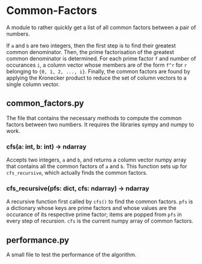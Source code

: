 # Common-Factors

A module to rather quickly get a list of all common factors between a pair of numbers.

If `a` and `b` are two integers, then the first step is to find their greatest common denominator. Then, the prime factorisation of the greatest common denominator is determined. For each prime factor `f` and number of occurances `i`, a column vector whose members are of the form `f^r` for `r` belonging to `{0, 1, 2, ..., i}`. Finally, the common factors are found by applying the Kronecker product to reduce the set of column vectors to a single column vector.


## common_factors.py

The file that contains the necessary methods to compute the common factors between two numbers. It requires the libraries sympy and numpy to work.


### cfs(a: int, b: int) -> ndarray

Accepts two integers, `a` and `b`, and returns a column vector numpy array that contains all the common factors of `a` and `b`. This function sets up for `cfs_recursive`, which actually finds the common factors.


### cfs_recursive(pfs: dict, cfs: ndarray) -> ndarray

A recursive function first called by `cfs()` to find the common factors. `pfs` is a dictionary whose keys are prime factors and whose values are the occurance of its respective prime factor; items are popped from `pfs` in every step of recursion. `cfs` is the current numpy array of common factors.


## performance.py

A small file to test the performance of the algorithm.
